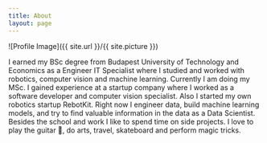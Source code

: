 ```yaml
---
title: About
layout: page
---
```

![Profile Image]({{ site.url }}/{{ site.picture }})

<p>I earned my BSc degree from Budapest University of Technology and Economics as a Engineer IT Specialist where I studied and worked with robotics, computer vision and machine learning. Currently I am doing my MSc. I gained experience at a startup company where I worked as a software developer and computer vision specialist. Also I started my own robotics startup RebotKit. Right now I engineer data, build machine learning models, and try to find valuable information in the data as a Data Scientist. Besides the school and work I like to spend time on side projects. I love to play the guitar 🎸, do arts, travel, skateboard and perform magic tricks.</p>
